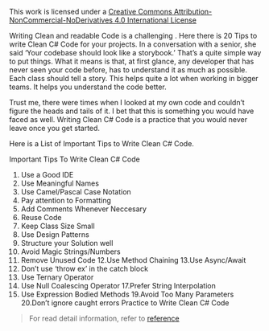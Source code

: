 This work is licensed under a [Creative Commons Attribution-NonCommercial-NoDerivatives 4.0 International License](https://creativecommons.org/licenses/by-nc-nd/4.0/)

Writing Clean and readable Code is a challenging . Here there is 20 Tips to write Clean C# Code for your projects. In a conversation with a senior, she said ‘Your codebase should look like a storybook.’ That’s a quite simple way to put things. What it means is that, at first glance, any developer that has never seen your code before, has to understand it as much as possible. Each class should tell a story. This helps quite a lot when working in bigger teams. It helps you understand the code better.

Trust me, there were times when I looked at my own code and couldn’t figure the heads and tails of it. I bet that this is something you would have faced as well. Writing Clean C# Code is a practice that you would never leave once you get started.

Here is a List of Important Tips to Write Clean C# Code.

Important Tips To Write Clean C# Code
1. Use a Good IDE
2. Use Meaningful Names
3. Use Camel/Pascal Case Notation
4. Pay attention to Formatting
5. Add Comments Whenever Neccesary
6. Reuse Code
7. Keep Class Size Small
8. Use Design Patterns
9. Structure your Solution well
10. Avoid Magic Strings/Numbers
11. Remove Unused Code
12.Use Method Chaining
13.Use Async/Await
14. Don’t use ‘throw ex’ in the catch block
15. Use Ternary Operator
16. Use Null Coalescing Operator
17.Prefer String Interpolation
18. Use Expression Bodied Methods
19.Avoid Too Many Parameters
20.Don’t ignore caught errors
Practice to Write Clean C# Code

> For read detail information, refer to [reference](https://codewithmukesh.com/blog/write-clean-csharp-code)